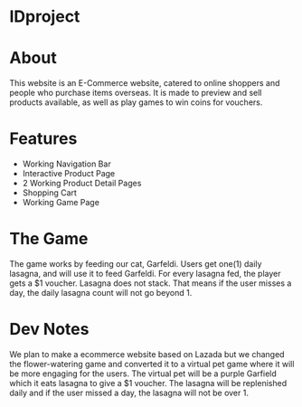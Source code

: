 # IDproject

# About
This website is an E-Commerce website, catered to online shoppers and people who purchase items overseas.
It is made to preview and sell products available, as well as play games to win coins for vouchers.

# Features
- Working Navigation Bar
- Interactive Product Page
- 2 Working Product Detail Pages
- Shopping Cart
- Working Game Page

# The Game
The game works by feeding our cat, Garfeldi. Users get one(1) daily lasagna, and will use it to feed Garfeldi.
For every lasagna fed, the player gets a $1 voucher.
Lasagna does not stack. That means if the user misses a day, the daily lasagna count will not go beyond 1.

# Dev Notes
We plan to make a ecommerce website based on Lazada but we changed the flower-watering game and converted it to a virtual pet game 
where it will be more engaging for the users. The virtual pet will be a purple Garfield which it eats lasagna to give a $1 voucher.
The lasagna will be replenished daily and if the user missed a day, the lasagna will not be over 1.

